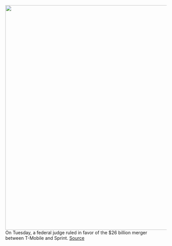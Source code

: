 <img src='https://cdn.vox-cdn.com/thumbor/rPXWMMyfOAWSeadU16wxdVsi4GU=/0x0:3000x2000/1200x800/filters:focal(1260x760:1740x1240)/cdn.vox-cdn.com/uploads/chorus_image/image/66291085/acasatro_180430_1777_sprint_Tmobile_0002.0.jpg' width='700px' /><br/>
On Tuesday, a federal judge ruled in favor of the $26 billion merger between T-Mobile and Sprint.
<a href='https://www.theverge.com/2020/2/11/21132924/tmobile-sprint-merger-approved-federal-court-antitrust-lawsuit'> Source <a/>